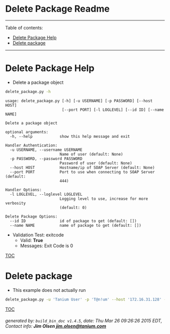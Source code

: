 Delete Package Readme
===========================

---------------------------
<a name='toc'>Table of contents:</a>

  * [Delete Package Help](#user-content-delete-package-help)
  * [Delete package](#user-content-delete-package)

---------------------------

# Delete Package Help

  * Delete a package object

```bash
delete_package.py -h
```

```
usage: delete_package.py [-h] [-u USERNAME] [-p PASSWORD] [--host HOST]
                         [--port PORT] [-l LOGLEVEL] [--id ID] [--name NAME]

Delete a package object

optional arguments:
  -h, --help            show this help message and exit

Handler Authentication:
  -u USERNAME, --username USERNAME
                        Name of user (default: None)
  -p PASSWORD, --password PASSWORD
                        Password of user (default: None)
  --host HOST           Hostname/ip of SOAP Server (default: None)
  --port PORT           Port to use when connecting to SOAP Server (default:
                        444)

Handler Options:
  -l LOGLEVEL, --loglevel LOGLEVEL
                        Logging level to use, increase for more verbosity
                        (default: 0)

Delete Package Options:
  --id ID               id of package to get (default: [])
  --name NAME           name of package to get (default: [])
```

  * Validation Test: exitcode
    * Valid: **True**
    * Messages: Exit Code is 0



[TOC](#user-content-toc)


# Delete package

  * This example does not actually run

```bash
delete_package.py -u 'Tanium User' -p 'T@n!um' --host '172.16.31.128' --loglevel 1 --id 123456
```



[TOC](#user-content-toc)


###### generated by: `build_bin_doc v1.4.5`, date: Thu Mar 26 09:26:26 2015 EDT, Contact info: **Jim Olsen <jim.olsen@tanium.com>**
